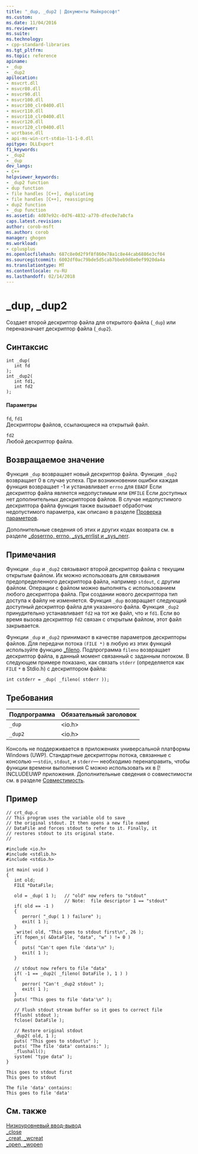 ```yaml
---
title: "_dup, _dup2 | Документы Майкрософт"
ms.custom: 
ms.date: 11/04/2016
ms.reviewer: 
ms.suite: 
ms.technology:
- cpp-standard-libraries
ms.tgt_pltfrm: 
ms.topic: reference
apiname:
- _dup
- _dup2
apilocation:
- msvcrt.dll
- msvcr80.dll
- msvcr90.dll
- msvcr100.dll
- msvcr100_clr0400.dll
- msvcr110.dll
- msvcr110_clr0400.dll
- msvcr120.dll
- msvcr120_clr0400.dll
- ucrtbase.dll
- api-ms-win-crt-stdio-l1-1-0.dll
apitype: DLLExport
f1_keywords:
- _dup2
- _dup
dev_langs:
- C++
helpviewer_keywords:
- _dup2 function
- dup function
- file handles [C++], duplicating
- file handles [C++], reassigning
- dup2 function
- _dup function
ms.assetid: 4d07e92c-0d76-4832-a770-dfec0e7a0cfa
caps.latest.revision: 
author: corob-msft
ms.author: corob
manager: ghogen
ms.workload:
- cplusplus
ms.openlocfilehash: 687c8e0d2f9f8f860e78a1c8e44cab6886e3cf04
ms.sourcegitcommit: 6002df0ac79bde5d5cab7bbeb9d8e0ef9920da4a
ms.translationtype: MT
ms.contentlocale: ru-RU
ms.lasthandoff: 02/14/2018
---
```

# <a name="dup-dup2"></a>_dup, _dup2
Создает второй дескриптор файла для открытого файла (`_dup`) или переназначает дескриптор файла (`_dup2`).  
  
## <a name="syntax"></a>Синтаксис  
  
```  
int _dup(   
   int fd   
);  
int _dup2(   
   int fd1,  
   int fd2   
);  
```  
  
#### <a name="parameters"></a>Параметры  
 `fd`, `fd1`  
 Дескрипторы файлов, ссылающиеся на открытый файл.  
  
 `fd2`  
 Любой дескриптор файла.  
  
## <a name="return-value"></a>Возвращаемое значение  
 Функция `_dup` возвращает новый дескриптор файла. Функция `_dup2` возвращает 0 в случае успеха. При возникновении ошибки каждая функция возвращает -1 и устанавливает `errno` для `EBADF` Если дескриптор файла является недопустимым или `EMFILE` Если доступных нет дополнительных дескрипторов файлов. В случае недопустимого дескриптора файла функция также вызывает обработчик недопустимого параметра, как описано в разделе [Проверка параметров](../../c-runtime-library/parameter-validation.md).  
  
 Дополнительные сведения об этих и других кодах возврата см. в разделе [_doserrno, errno, _sys_errlist и _sys_nerr](../../c-runtime-library/errno-doserrno-sys-errlist-and-sys-nerr.md).  
  
## <a name="remarks"></a>Примечания  
 Функции `_dup` и `_dup2` связывают второй дескриптор файла с текущим открытым файлом. Их можно использовать для связывания предопределенного дескриптора файла, например `stdout`, с другим файлом. Операции с файлом можно выполнять с использованием любого дескриптора файла. При создании нового дескриптора тип доступа к файлу не изменяется. Функция `_dup` возвращает следующий доступный дескриптор файла для указанного файла. Функция `_dup2` принудительно устанавливает `fd2` на тот же файл, что и `fd1`. Если во время вызова дескриптор `fd2` связан с открытым файлом, этот файл закрывается.  
  
 Функции `_dup` и `_dup2` принимают в качестве параметров дескрипторы файлов. Для передачи потока `(FILE *)` в любую из этих функций используйте функцию [_fileno](../../c-runtime-library/reference/fileno.md). Подпрограмма `fileno` возвращает дескриптор файла, в данный момент связанный с заданным потоком. В следующем примере показано, как связать `stderr` (определяется как `FILE` `*` в Stdio.h) с дескриптором файла:  
  
```  
int cstderr = _dup( _fileno( stderr ));  
```  
  
## <a name="requirements"></a>Требования  
  
|Подпрограмма|Обязательный заголовок|  
|-------------|---------------------|  
|`_dup`|\<io.h>|  
|`_dup2`|\<io.h>|  
  
 Консоль не поддерживается в приложениях универсальной платформы Windows (UWP). Стандартные дескрипторы потока, связанные с консолью —`stdin`, `stdout`, и `stderr`— необходимо перенаправить, чтобы функции времени выполнения C можно использовать их в [! INCLUDEUWP приложения. Дополнительные сведения о совместимости см. в разделе [Совместимость](../../c-runtime-library/compatibility.md).  
  
## <a name="example"></a>Пример  
  
```  
// crt_dup.c  
// This program uses the variable old to save  
// the original stdout. It then opens a new file named  
// DataFile and forces stdout to refer to it. Finally, it  
// restores stdout to its original state.  
//  
  
#include <io.h>  
#include <stdlib.h>  
#include <stdio.h>  
  
int main( void )  
{  
   int old;  
   FILE *DataFile;  
  
   old = _dup( 1 );   // "old" now refers to "stdout"   
                      // Note:  file descriptor 1 == "stdout"   
   if( old == -1 )  
   {  
      perror( "_dup( 1 ) failure" );  
      exit( 1 );  
   }  
   _write( old, "This goes to stdout first\n", 26 );  
   if( fopen_s( &DataFile, "data", "w" ) != 0 )  
   {  
      puts( "Can't open file 'data'\n" );  
      exit( 1 );  
   }  
  
   // stdout now refers to file "data"   
   if( -1 == _dup2( _fileno( DataFile ), 1 ) )  
   {  
      perror( "Can't _dup2 stdout" );  
      exit( 1 );  
   }  
   puts( "This goes to file 'data'\n" );  
  
   // Flush stdout stream buffer so it goes to correct file   
   fflush( stdout );  
   fclose( DataFile );  
  
   // Restore original stdout   
   _dup2( old, 1 );  
   puts( "This goes to stdout\n" );  
   puts( "The file 'data' contains:" );  
   _flushall();  
   system( "type data" );  
}  
```  
  
```Output  
This goes to stdout first  
This goes to stdout  
  
The file 'data' contains:  
This goes to file 'data'  
```  
  
## <a name="see-also"></a>См. также  
 [Низкоуровневый ввод-вывод](../../c-runtime-library/low-level-i-o.md)   
 [_close](../../c-runtime-library/reference/close.md)   
 [_creat, _wcreat](../../c-runtime-library/reference/creat-wcreat.md)   
 [_open, _wopen](../../c-runtime-library/reference/open-wopen.md)